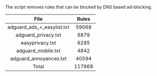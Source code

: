 The script removes rules that can be blocked by DNS based ad-blocking.


| File | Rules |
|:----:|:-----:|
| adguard_ads_+_easylist.txt | 59068 |
| adguard_privacy.txt | 6879 |
| easyprivacy.txt | 6285 |
| adguard_mobile.txt | 4842 |
| adguard_annoyances.txt | 40594 |
| Total | 117668 |